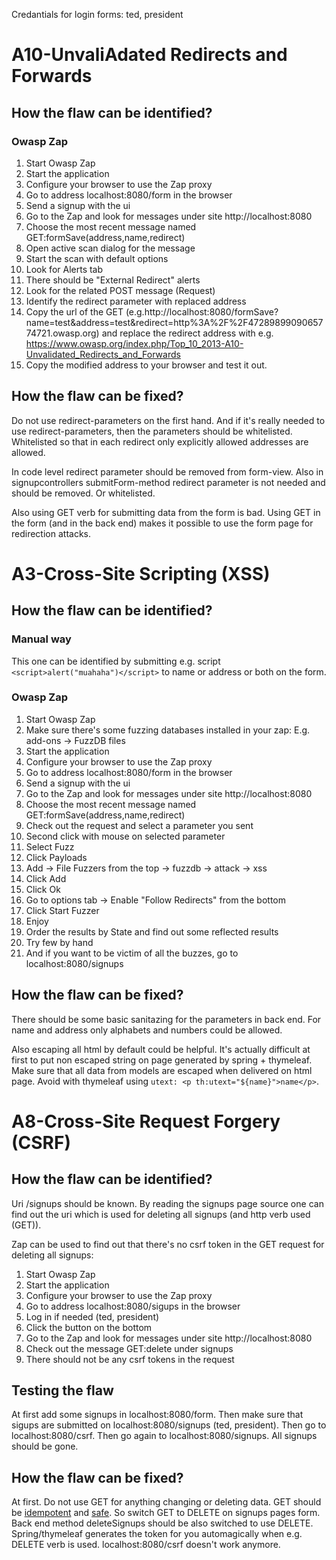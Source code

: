 Credantials for login forms: ted, president

# A10-UnvaliAdated Redirects and Forwards

## How the flaw can be identified?

### Owasp Zap
1. Start Owasp Zap
2. Start the application
3. Configure your browser to use the Zap proxy
4. Go to address localhost:8080/form in the browser
5. Send a signup with the ui
6. Go to the Zap and look for messages under site http://localhost:8080
7. Choose the most recent message named GET:formSave(address,name,redirect)
8. Open active scan dialog for the message
9. Start the scan with default options
10. Look for Alerts tab
11. There should be "External Redirect" alerts
12. Look for the related POST message (Request)
13. Identify the redirect parameter with replaced address
14. Copy the url of the GET (e.g.http://localhost:8080/formSave?name=test&address=test&redirect=http%3A%2F%2F4728989909065774721.owasp.org) and replace the redirect address with e.g. https://www.owasp.org/index.php/Top_10_2013-A10-Unvalidated_Redirects_and_Forwards
15. Copy the modified address to your browser and test it out.

## How the flaw can be fixed?
Do not use redirect-parameters on the first hand. And if it's really needed to use redirect-parameters, then the parameters should be whitelisted. Whitelisted so that in each redirect only explicitly allowed addresses are allowed.

In code level redirect parameter should be removed from form-view. Also in signupcontrollers submitForm-method redirect parameter is not needed and should be removed. Or whitelisted.

Also using GET verb for submitting data from the form is bad. Using GET in the form (and in the back end) makes it possible to use the form page for redirection attacks.

# A3-Cross-Site Scripting (XSS)

## How the flaw can be identified?

### Manual way
This one can be identified by submitting e.g. script `<script>alert("muahaha")</script>` to name or address or both on the form.

### Owasp Zap
1. Start Owasp Zap
2. Make sure there's some fuzzing databases installed in your zap: E.g. add-ons -> FuzzDB files
3. Start the application
4. Configure your browser to use the Zap proxy
5. Go to address localhost:8080/form in the browser
6. Send a signup with the ui
7. Go to the Zap and look for messages under site http://localhost:8080
8. Choose the most recent message named GET:formSave(address,name,redirect)
9. Check out the request and select a parameter you sent
10. Second click with mouse on selected parameter
11. Select Fuzz
12. Click Payloads
13. Add -> File Fuzzers from the top -> fuzzdb -> attack -> xss
14. Click Add
15. Click Ok
16. Go to options tab -> Enable "Follow Redirects" from the bottom
17. Click Start Fuzzer
18. Enjoy
19. Order the results by State and find out some reflected results
20. Try few by hand
21. And if you want to be victim of all the buzzes, go to localhost:8080/signups

## How the flaw can be fixed?
There should be some basic sanitazing for the parameters in back end. For name and address only alphabets and numbers could be allowed.

Also escaping all html by default could be helpful. It's actually difficult at first to put non escaped string on page generated by spring + thymeleaf. Make sure that all data from models are escaped when delivered on html page. Avoid with thymeleaf using `utext: <p th:utext="${name}">name</p>`.

# A8-Cross-Site Request Forgery (CSRF)

## How the flaw can be identified?
Uri /signups should be known. By reading the signups page source one can find out the uri which is used for deleting all signups (and http verb used (GET)).

Zap can be used to find out that there's no csrf token in the GET request for deleting all signups:

1. Start Owasp Zap
2. Start the application
3. Configure your browser to use the Zap proxy
4. Go to address localhost:8080/sigups in the browser
5. Log in if needed (ted, president)
6. Click the button on the bottom
7. Go to the Zap and look for messages under site http://localhost:8080
8. Check out the message GET:delete under signups
9. There should not be any csrf tokens in the request

## Testing the flaw
At first add some signups in localhost:8080/form. Then make sure that sigups are submitted on localhost:8080/signups (ted, president). Then go to localhost:8080/csrf. Then go again to localhost:8080/signups. All signups should be gone.

## How the flaw can be fixed?
At first. Do not use GET for anything changing or deleting data. GET should be [idempotent](https://en.wikipedia.org/wiki/Idempotence) and [safe](https://en.wikipedia.org/wiki/Hypertext_Transfer_Protocol#Safe_methods). So switch GET to DELETE on signups pages form. Back end method deleteSignups should be also switched to use DELETE. Spring/thymeleaf generates the token for you automagically when e.g. DELETE verb is used. localhost:8080/csrf doesn't work anymore.